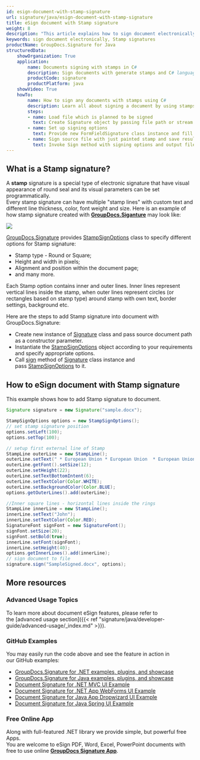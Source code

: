 ```yaml
---
id: esign-document-with-stamp-signature
url: signature/java/esign-document-with-stamp-signature
title: eSign document with Stamp signature
weight: 8
description: "This article explains how to sign document electronically with generated Stamp signatures by GroupDocs.Signature API."
keywords: sign document electronically, Stamp signatures
productName: GroupDocs.Signature for Java
structuredData:
    showOrganization: True
    application:    
        name: Documents signing with stamps in C#    
        description: Sign documents with generate stamps and C# language by GroupDocs.Signature for Java APIs
        productCode: signature
        productPlatform: java 
    showVideo: True
    howTo:
        name: How to sign any documents with stamps using C# 
        description: Learn all about signing a document by using stamps and C#
        steps:
        - name: Load file which is planned to be signed
          text: Create Signature object by passing file path or stream as a constructor parameter.
        - name: Set up signing options 
          text: Provide new FormFieldSignature class instance and fill all demanded data.
        - name: Sign source file with just painted stamp and save result 
          text: Invoke Sign method with signing options and output file path or stream.
---
```

## What is a Stamp signature?

A **stamp** signature is a special type of electronic signature that have visual appearance of round seal and its visual parameters can be set programmatically.   
Every stamp signature can have multiple "stamp lines" with custom text and different line thickness, color, font weight and size. Here is an example of how stamp signature created with [**GroupDocs.Siganture**](https://products.groupdocs.com/signature/java) may look like: 

![](/signature/java/images/esign-document-with-stamp-signature.png)

[GroupDocs.Signature](https://products.groupdocs.com/signature/java) provides [StampSignOptions](https://apireference.groupdocs.com/java/signature/com.groupdocs.signature.options.sign/StampSignOptions) class to specify different options for Stamp signature:

*   Stamp type - Round or Square;
*   Height and width in pixels;
*   Alignment and position within the document page;
*   and many more.

Each Stamp option contains inner and outer lines. Inner lines represent vertical lines inside the stamp, when outer lines represent circles (or rectangles based on stamp type) around stamp with own text, border settings, background etc.

Here are the steps to add Stamp signature into document with GroupDocs.Signature:

*   Create new instance of [Signature](https://apireference.groupdocs.com/java/signature/com.groupdocs.signature/Signature) class and pass source document path as a constructor parameter.    
*   Instantiate the [StampSignOptions](https://apireference.groupdocs.com/java/signature/com.groupdocs.signature.options.sign/StampSignOptions) object according to your requirements and specify appropriate options.    
*   Call [sign](https://apireference.groupdocs.com/java/signature/com.groupdocs.signature/Signature#sign(java.io.OutputStream,%20com.groupdocs.signature.options.sign.SignOptions)) method of [Signature](https://apireference.groupdocs.com/java/signature/com.groupdocs.signature/Signature) class instance and pass [StampSignOptions](https://apireference.groupdocs.com/java/signature/com.groupdocs.signature.options.sign/StampSignOptions) to it.
    

## How to eSign document with Stamp signature 

This example shows how to add Stamp signature to document.

```java
Signature signature = new Signature("sample.docx");

StampSignOptions options = new StampSignOptions();
// set stamp signature position
options.setLeft(100);
options.setTop(100);

// setup first external line of Stamp
StampLine outerLine = new StampLine();
outerLine.setText(" * European Union * European Union  * European Union  * European Union  * European Union  * ");
outerLine.getFont().setSize(12);
outerLine.setHeight(22);
outerLine.setTextBottomIntent(6);
outerLine.setTextColor(Color.WHITE);
outerLine.setBackgroundColor(Color.BLUE);
options.getOuterLines().add(outerLine);

//Inner square lines - horizontal lines inside the rings
StampLine innerLine = new StampLine();
innerLine.setText("John");
innerLine.setTextColor(Color.RED);
SignatureFont signFont = new SignatureFont();
signFont.setSize(20);
signFont.setBold(true);
innerLine.setFont(signFont);
innerLine.setHeight(40);
options.getInnerLines().add(innerLine);
// sign document to file
signature.sign("SampleSigned.docx", options);
```

## More resources

### Advanced Usage Topics

To learn more about document eSign features, please refer to the [advanced usage section]({{< ref "signature/java/developer-guide/advanced-usage/_index.md" >}}).

### GitHub Examples 

You may easily run the code above and see the feature in action in our GitHub examples:

*   [GroupDocs.Signature for .NET examples, plugins, and showcase](https://github.com/groupdocs-signature/GroupDocs.Signature-for-.NET)    
*   [GroupDocs.Signature for Java examples, plugins, and showcase](https://github.com/groupdocs-signature/GroupDocs.Signature-for-Java)    
*   [Document Signature for .NET MVC UI Example](https://github.com/groupdocs-signature/GroupDocs.Signature-for-.NET-MVC)    
*   [Document Signature for .NET App WebForms UI Example](https://github.com/groupdocs-signature/GroupDocs.Signature-for-.NET-WebForms)    
*   [Document Signature for Java App Dropwizard UI Example](https://github.com/groupdocs-signature/GroupDocs.Signature-for-Java-Dropwizard)   
*   [Document Signature for Java Spring UI Example](https://github.com/groupdocs-signature/GroupDocs.Signature-for-Java-Spring)
    

### Free Online App 

Along with full-featured .NET library we provide simple, but powerful free Apps.  
You are welcome to eSign PDF, Word, Excel, PowerPoint documents with free to use online **[GroupDocs Signature App](https://products.groupdocs.app/signature)**.
